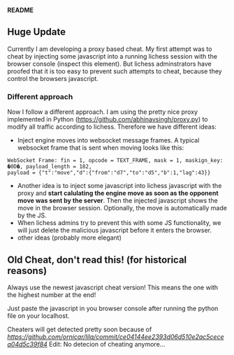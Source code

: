 **README**

## Huge Update

Currently I am developing a proxy based cheat. My first attempt was to cheat by injecting some javascript into a running
lichess session with the browser console (inspect this element). But lichess adminstrators have proofed that it is too easy
to prevent such attempts to cheat, because they control the browsers javascript.

### Different approach

Now I follow a different approach. I am using the pretty nice proxy implemented in Python (https://github.com/abhinavsingh/proxy.py) to
modify all traffic according to lichess. Therefore we have different ideas:

+ Inject engine moves into websocket message frames. A typical websocket frame that is sent when moving looks like this:
```
WebSocket Frame: fin = 1, opcode = TEXT_FRAME, mask = 1, maskign_key: �0D�, payload_length = 182, 
payload = {"t":"move","d":{"from":"d7","to":"d5","b":1,"lag":43}}
```
+ Another idea is to inject some javascript into lichess javascript with the proxy and **start calulating the engine move as soon
as the opponent move was sent by the server**. Then the injected javascript shows the move in the browser session. Optionally, the
move is automatically made by the JS.
+ When lichess admins try to prevent this with some JS functionality, we will just delete the malicious javascript before it enters
the browser.
+ other ideas (probably more elegant)




## Old Cheat, don't read this! (for historical reasons)

Always use the newest javascript cheat version! This means the one with the highest number at the end!

Just paste the javascript in you browser console after running the python file on your localhost.


Cheaters will get detected pretty soon because of *https://github.com/ornicar/lila/commit/ce04144ee2393d06d510e2ac5cecea04d5c39f84*
Edit: No detecion of cheating anymore...
